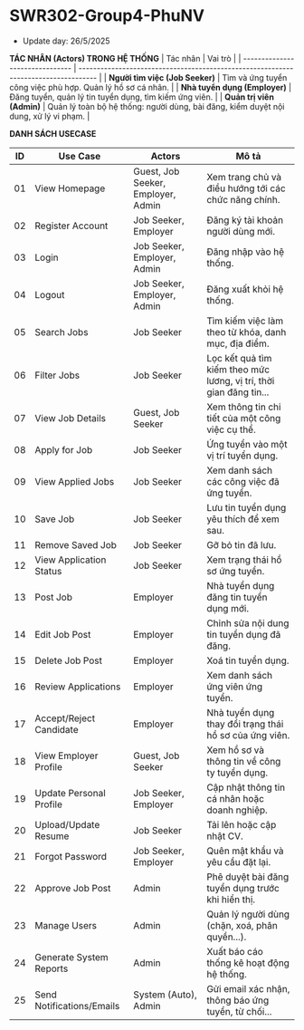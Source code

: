 # SWR302-Group4-PhuNV
- Update day: 26/5/2025

**TÁC NHÂN (Actors) TRONG HỆ THỐNG**
| Tác nhân                        | Vai trò                                                                             |
| ------------------------------- | ----------------------------------------------------------------------------------- |
| **Người tìm việc (Job Seeker)** | Tìm và ứng tuyển công việc phù hợp. Quản lý hồ sơ cá nhân.                          |
| **Nhà tuyển dụng (Employer)**   | Đăng tuyển, quản lý tin tuyển dụng, tìm kiếm ứng viên.                              |
| **Quản trị viên (Admin)**       | Quản lý toàn bộ hệ thống: người dùng, bài đăng, kiểm duyệt nội dung, xử lý vi phạm. |

**DANH SÁCH USECASE**

| **ID** | **Use Case**              | **Actors**                         | **Mô tả**                                                          |
| ------ | ------------------------- | ---------------------------------- | ------------------------------------------------------------------ |
| 01     | View Homepage             | Guest, Job Seeker, Employer, Admin | Xem trang chủ và điều hướng tới các chức năng chính.               |
| 02     | Register Account          | Job Seeker, Employer               | Đăng ký tài khoản người dùng mới.                                  |
| 03     | Login                     | Job Seeker, Employer, Admin        | Đăng nhập vào hệ thống.                                            |
| 04     | Logout                    | Job Seeker, Employer, Admin        | Đăng xuất khỏi hệ thống.                                           |
| 05     | Search Jobs               | Job Seeker                         | Tìm kiếm việc làm theo từ khóa, danh mục, địa điểm.                |
| 06     | Filter Jobs               | Job Seeker                         | Lọc kết quả tìm kiếm theo mức lương, vị trí, thời gian đăng tin... |
| 07     | View Job Details          | Guest, Job Seeker                  | Xem thông tin chi tiết của một công việc cụ thể.                   |
| 08     | Apply for Job             | Job Seeker                         | Ứng tuyển vào một vị trí tuyển dụng.                               |
| 09     | View Applied Jobs         | Job Seeker                         | Xem danh sách các công việc đã ứng tuyển.                          |
| 10     | Save Job                  | Job Seeker                         | Lưu tin tuyển dụng yêu thích để xem sau.                           |
| 11     | Remove Saved Job          | Job Seeker                         | Gỡ bỏ tin đã lưu.                                                  |
| 12     | View Application Status   | Job Seeker                         | Xem trạng thái hồ sơ ứng tuyển.                                    |
| 13     | Post Job                  | Employer                           | Nhà tuyển dụng đăng tin tuyển dụng mới.                            |
| 14     | Edit Job Post             | Employer                           | Chỉnh sửa nội dung tin tuyển dụng đã đăng.                         |
| 15     | Delete Job Post           | Employer                           | Xoá tin tuyển dụng.                                                |
| 16     | Review Applications       | Employer                           | Xem danh sách ứng viên ứng tuyển.                                  |
| 17     | Accept/Reject Candidate   | Employer                           | Nhà tuyển dụng thay đổi trạng thái hồ sơ của ứng viên.             |
| 18     | View Employer Profile     | Guest, Job Seeker                  | Xem hồ sơ và thông tin về công ty tuyển dụng.                      |
| 19     | Update Personal Profile   | Job Seeker, Employer               | Cập nhật thông tin cá nhân hoặc doanh nghiệp.                      |
| 20     | Upload/Update Resume      | Job Seeker                         | Tải lên hoặc cập nhật CV.                                          |
| 21     | Forgot Password           | Job Seeker, Employer               | Quên mật khẩu và yêu cầu đặt lại.                                  |
| 22     | Approve Job Post          | Admin                              | Phê duyệt bài đăng tuyển dụng trước khi hiển thị.                  |
| 23     | Manage Users              | Admin                              | Quản lý người dùng (chặn, xoá, phân quyền...).                     |
| 24     | Generate System Reports   | Admin                              | Xuất báo cáo thống kê hoạt động hệ thống.                          |
| 25     | Send Notifications/Emails | System (Auto), Admin               | Gửi email xác nhận, thông báo ứng tuyển, từ chối...                |
